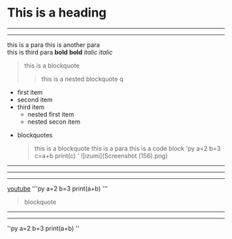 # This is a heading

-----

-----

this is a para
this is another para  
this is third para
**bold**
__bold__
*italic*
_italic_

> this is a blockquote
>> this is a nested blockquote
q
- first item
- second item
- third item
	- nested first item
	- nested secon item
* blockquotes
	> this is a blockquote
	this is a para
this is a code block
'py
a=2
b=3
c=a+b
print(c)
'
![izumi](Screenshot (156).png)
***
___
---
[youtube](https://www.youtube.com/)
'''py
a=2
b=3
print(a+b)
'''

> blockquote

***

---

''py
a=2
b=3
print(a+b)
''
